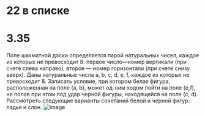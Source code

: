 # 22 в списке
# 3.35
Поле шахматной доски определяется парой натуральных чисел, каждое из которых не превосходит 8: первое число—номер вертикали (при счете слева направо), второе — номер горизонтали (при счете снизу вверх). Даны натуральные числа a, b, c, d, e, f, каждое из которых не превосходит 8. Записать условие, при котором белая фигура, расположенная на поле (a, b), может од-ним ходом пойти на поле (e,f), не попав при этом под удар черной фигуры, находящейся на поле (c, d). Рассмотреть следующие варианты сочетаний белой и черной фигур: ладья и слон.
![image](https://user-images.githubusercontent.com/85980107/196103210-283b644a-712f-43ea-8c0e-7ea569d73a37.png)
